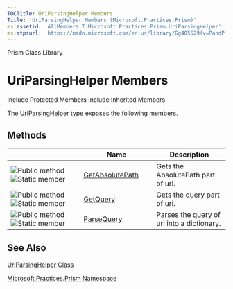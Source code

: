 ```yaml
---
TOCTitle: UriParsingHelper Members
Title: 'UriParsingHelper Members (Microsoft.Practices.Prism)'
ms:assetid: 'AllMembers.T:Microsoft.Practices.Prism.UriParsingHelper'
ms:mtpsurl: 'https://msdn.microsoft.com/en-us/library/Gg405529(v=PandP.50)'
---
```


Prism Class Library

UriParsingHelper Members
========================

Include Protected Members
Include Inherited Members

The [UriParsingHelper](https://msdn.microsoft.com/t:microsoft.practices.prism.uriparsinghelper) type exposes the following members.

Methods
-------

<span id="methodTableToggle"></span>
<table>
<colgroup>
<col width="33%" />
<col width="33%" />
<col width="33%" />
</colgroup>
<thead>
<tr class="header">
<th> </th>
<th>Name</th>
<th>Description</th>
</tr>
</thead>
<tbody>
<tr class="odd">
<td><img src="https://msdn.microsoft.com/en-us/Gg405529.pubmethod(en-us,PandP.50).gif" title="Public method" /><img src="https://msdn.microsoft.com/en-us/Gg405529.static(en-us,PandP.50).gif" title="Static member" /></td>
<td><a href="https://msdn.microsoft.com/m:microsoft.practices.prism.uriparsinghelper.getabsolutepath(system.uri)">GetAbsolutePath</a></td>
<td><div class="summary">
Gets the AbsolutePath part of uri.
</div></td>
</tr>
<tr class="even">
<td><img src="https://msdn.microsoft.com/en-us/Gg405529.pubmethod(en-us,PandP.50).gif" title="Public method" /><img src="https://msdn.microsoft.com/en-us/Gg405529.static(en-us,PandP.50).gif" title="Static member" /></td>
<td><a href="https://msdn.microsoft.com/m:microsoft.practices.prism.uriparsinghelper.getquery(system.uri)">GetQuery</a></td>
<td><div class="summary">
Gets the query part of uri.
</div></td>
</tr>
<tr class="odd">
<td><img src="https://msdn.microsoft.com/en-us/Gg405529.pubmethod(en-us,PandP.50).gif" title="Public method" /><img src="https://msdn.microsoft.com/en-us/Gg405529.static(en-us,PandP.50).gif" title="Static member" /></td>
<td><a href="https://msdn.microsoft.com/m:microsoft.practices.prism.uriparsinghelper.parsequery(system.uri)">ParseQuery</a></td>
<td><div class="summary">
Parses the query of uri into a dictionary.
</div></td>
</tr>
</tbody>
</table>

See Also
--------

<span id="seeAlsoToggle"></span>
[UriParsingHelper Class](https://msdn.microsoft.com/t:microsoft.practices.prism.uriparsinghelper)

[Microsoft.Practices.Prism Namespace](https://msdn.microsoft.com/n:microsoft.practices.prism)
